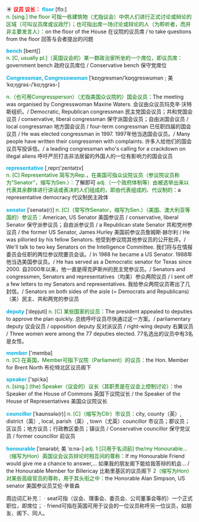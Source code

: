 ☀ <font color="red">**议员 议长：**</font>
<font color="sky blue">**floor**</font> [flɔ:]  
<font color="rgb(227, 108, 9)">n. [sing.] the floor 可指一栋建筑物（尤指议会）中供人们进行正式讨论或辩论的区域（可叫议员席或议政厅）；也可指出席一场讨论或辩论的人（为聆听者，而并非主要发言人）：</font>on the floor of the House 在议院的议员席 / to take questions from the floor 回答与会者提出的问题

<font color="sky blue">**bench**</font> [bentʃ]  
<font color="rgb(227, 108, 9)">n. [C, usually pl.]（英国议会的）某一群政治家所坐的一个席位，即议员席：</font>government bench 政府议员席位 / Conservative bench 保守党席位
           
<font color="sky blue">**Congressman, Congresswoman**</font> [ˈkɒŋgresmən/ˈkɒŋgreswʊmən ; 美 ˈkɑ;ŋgrəs-/ˈkɑ;ŋgrəs-]

<font color="rgb(227, 108, 9)">n.（也可用Congressperson）（尤指美国众议院的）国会议员：</font>The meeting was organised by Congresswoman Maxine Waters. 会议由众议员玛克辛·沃特斯组织。/ Democratic, Republican congressman 民主党国会议员；共和党国会议员 / conservative, liberal congressman 保守派国会议员；自由派国会议员 / local congressman 地方国会议员 / four-term congressman 已任职四届的国会议员 / He was elected congressman in 1997. 1997年他当选国会议员。/ Many people have written their congressmen with complaints. 许多人给他们的国会议员写投诉信。/ a leading congressman who's calling for a crackdown on illegal aliens 呼吁严厉打击非法居留的外国人的一位有影响力的国会议员

<font color="sky blue">**representative**</font> [͵reprɪ'zentətɪv]  
<font color="rgb(227, 108, 9)">n. [C] Representative 简写为Rep.，在美国可指众议院议员（参议院议员称为“Senator”，缩写为Sen.）：</font>了解即可 <font color="rgb(227, 108, 9)">adj.（一个政府体制等）由被选举出来以代表其余群体进行讲话或表决的人们组成的，即由代表组成的、代议制的：</font>a representative democracy 代议制民主政体
           
<font color="sky blue">**senator**</font> [ˈsenətə(r)]
<font color="rgb(227, 108, 9)">n. [C]（常写作Senator，缩写为Sen.）（美国、澳大利亚等国的）参议员：</font>American, US Senator 美国参议员 / conservative, liberal Senator 保守派参议员；自由派参议员 / a Republican state Senator 共和党州参议员 / the former US Senator, James Hurley 美国前参议员詹姆斯·赫尔利 / He was pilloried by his fellow Senators. 他受到参议院其他参议员的公开批评。/ We'll talk to two key Senators on the Intelligence Committee. 我们将与在情报委员会任职的两位参议院要员会谈。/ In 1988 he became a US Senator. 1988年他当选美国参议员。/ He has served as a Democratic senator for Texas since 2000. 自2000年以来，他一直是得克萨斯州的民主党参议员。/ Senators and congressmen, Senators and representatives（均美）参众两院议员 / I sent off a few letters to my Senators and representatives. 我给参众两院议员寄出了几封信。/ Senators on both sides of the aisle (= Democrats and Republicans)（美）民主、共和两党的参议员
           
<font color="sky blue">**deputy**</font> [ˈdepjuti]
<font color="rgb(227, 108, 9)">n. [C] 某些国家的议员：</font>The president appealed to deputies to approve the plan quickly. 总统呼吁议员尽快通过这一方案。/ parliamentary deputy 议会议员 / opposition deputy 反对派议员 / right-wing deputy 右翼议员 / Three women were among the 77 deputies elected. 77名选出的议员中有3名是女性。

<font color="sky blue">**member**</font> ['membə]  
<font color="rgb(227, 108, 9)">n. [C] 在英国，Member可指下议院（Parliament）的议员：</font>the Hon. Member for Brent North 布伦特北区议员阁下

<font color="sky blue">**speaker**</font> ['spi:kə]  
<font color="rgb(227, 108, 9)">n. [sing.] (the) Speaker（议会的）议长（其职责是在议会上控制讨论）：</font>the Speaker of the House of Commons 英国下议院议长 / the Speaker of the House of Representatives 美国众议院议长
           
<font color="sky blue">**councillor**</font> [ˈkaʊnsələ(r)]
<font color="rgb(227, 108, 9)">n. [C]（缩写为Cllr）市议员：</font>city, county（英）, district（英）, local, parish（英）, town（尤英）councillor 市议员；郡议员；区议员；地方议员；行政教区委员；镇议员 / Conservative councillor 保守党议员 / former councillor 前议员
          
<font color="sky blue">**honourable**</font> [ˈɒnərəbl; 美 ˈɑ:nə-]
<font color="rgb(227, 108, 9)">adj. 1 [只用于名词前] the/my Honourable…（缩写为Hon）英国议会议员辩论时相互间的尊称：</font>If my Honourable Friend would give me a chance to answer,… 如果我的朋友阁下能给我答辩的机会… / the Honourable Member for Billericay 比勒里基区的议员阁下 <font color="rgb(227, 108, 9)">2（缩写为Hon）对某些高级官员的尊称，用于其头衔之中：</font>the Honorable Alan Simpson, US senator 美国参议员艾伦·辛普森

周边词汇补充：
· seat可指（议会、理事会、委员会、公司董事会等的）一个正式职位，即席位；
· friend可指在英国可用于议会的一位议员称呼另一位议员，如朋友、阁下、同人。
